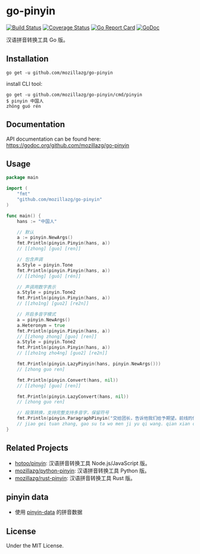 go-pinyin
=========

[![Build Status](https://travis-ci.org/mozillazg/go-pinyin.svg?branch=master)](https://travis-ci.org/mozillazg/go-pinyin)
[![Coverage Status](https://coveralls.io/repos/mozillazg/go-pinyin/badge.svg?branch=master)](https://coveralls.io/r/mozillazg/go-pinyin?branch=master)
[![Go Report Card](https://goreportcard.com/badge/github.com/mozillazg/go-pinyin)](https://goreportcard.com/report/github.com/mozillazg/go-pinyin)
[![GoDoc](https://godoc.org/github.com/mozillazg/go-pinyin?status.svg)](https://godoc.org/github.com/mozillazg/go-pinyin)

汉语拼音转换工具 Go 版。


Installation
------------

```
go get -u github.com/mozillazg/go-pinyin
```

install CLI tool:

```
go get -u github.com/mozillazg/go-pinyin/cmd/pinyin
$ pinyin 中国人
zhōng guó rén
```


Documentation
--------------

API documentation can be found here:
https://godoc.org/github.com/mozillazg/go-pinyin


Usage
------

```go
package main

import (
	"fmt"
	"github.com/mozillazg/go-pinyin"
)

func main() {
	hans := "中国人"

	// 默认
	a := pinyin.NewArgs()
	fmt.Println(pinyin.Pinyin(hans, a))
	// [[zhong] [guo] [ren]]

	// 包含声调
	a.Style = pinyin.Tone
	fmt.Println(pinyin.Pinyin(hans, a))
	// [[zhōng] [guó] [rén]]

	// 声调用数字表示
	a.Style = pinyin.Tone2
	fmt.Println(pinyin.Pinyin(hans, a))
	// [[zho1ng] [guo2] [re2n]]

	// 开启多音字模式
	a = pinyin.NewArgs()
	a.Heteronym = true
	fmt.Println(pinyin.Pinyin(hans, a))
	// [[zhong zhong] [guo] [ren]]
	a.Style = pinyin.Tone2
	fmt.Println(pinyin.Pinyin(hans, a))
	// [[zho1ng zho4ng] [guo2] [re2n]]

	fmt.Println(pinyin.LazyPinyin(hans, pinyin.NewArgs()))
	// [zhong guo ren]

	fmt.Println(pinyin.Convert(hans, nil))
	// [[zhong] [guo] [ren]]

	fmt.Println(pinyin.LazyConvert(hans, nil))
	// [zhong guo ren]

	// 段落转换，支持完整支持多音字，保留符号
	fmt.Println(pinyin.ParagraphPinyin("交给团长，告诉他我们给予期望。前线的供给一定要能自给自足！"))
	// jiao gei tuan zhang, gao su ta wo men ji yu qi wang. qian xian de gong ji yi ding yao neng zi ji zi zu!
}
```


Related Projects
-----------------

* [hotoo/pinyin](https://github.com/hotoo/pinyin): 汉语拼音转换工具 Node.js/JavaScript 版。
* [mozillazg/python-pinyin](https://github.com/mozillazg/python-pinyin): 汉语拼音转换工具 Python 版。
* [mozillazg/rust-pinyin](https://github.com/mozillazg/rust-pinyin): 汉语拼音转换工具 Rust 版。


pinyin data
-----------------

* 使用 [pinyin-data](https://github.com/mozillazg/pinyin-data) 的拼音数据


License
---------

Under the MIT License.
